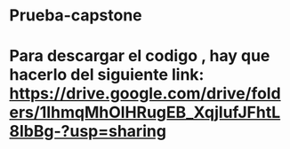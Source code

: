 # Prueba-capstone
# Para descargar el codigo , hay que hacerlo del siguiente link: https://drive.google.com/drive/folders/1IhmqMhOlHRugEB_XqjlufJFhtL8IbBg-?usp=sharing 
